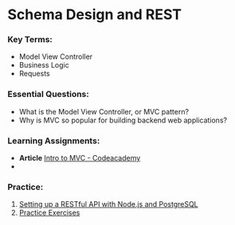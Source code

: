 # Schema Design and REST

### Key Terms:
+ Model View Controller
+ Business Logic
+ Requests


### Essential Questions:
+ What is the Model View Controller, or MVC pattern?
+ Why is MVC so popular for building backend web applications? 

### Learning Assignments:
+ **Article** [Intro to MVC - Codeacademy](https://www.codecademy.com/articles/mvc)
+ 

### Practice:
1. [Setting up a RESTful API with Node.js and PostgreSQL](https://blog.logrocket.com/setting-up-a-restful-api-with-node-js-and-postgresql-d96d6fc892d8/)
2. [Practice Exercises](./practice/exercises.md)


